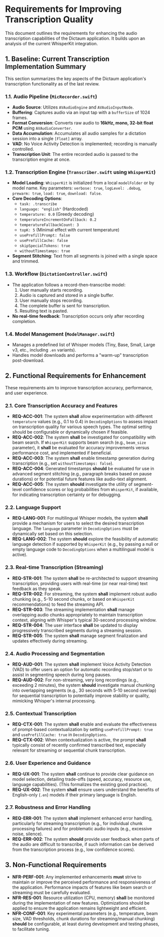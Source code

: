 # Requirements for Improving Transcription Quality

This document outlines the requirements for enhancing the audio transcription capabilities of the Dictaum application. It builds upon an analysis of the current WhisperKit integration.

## 1. Baseline: Current Transcription Implementation Summary

This section summarizes the key aspects of the Dictaum application's transcription functionality as of the last review.

### 1.1. Audio Pipeline (`MicRecorder.swift`)
*   **Audio Source**: Utilizes `AVAudioEngine` and `AVAudioInputNode`.
*   **Buffering**: Captures audio via an input tap with a `bufferSize` of 1024 frames.
*   **Format Conversion**: Converts raw audio to **16kHz, mono, 32-bit float PCM** using `AVAudioConverter`.
*   **Data Accumulation**: Accumulates all audio samples for a dictation session into a single `[Float]` array.
*   **VAD**: No Voice Activity Detection is implemented; recording is manually controlled.
*   **Transcription Unit**: The entire recorded audio is passed to the transcription engine at once.

### 1.2. Transcription Engine (`Transcriber.swift` using `WhisperKit`)
*   **Model Loading**: `WhisperKit` is initialized from a local `modelFolder` or by model name. Key parameters: `verbose: true`, `logLevel: .debug`, `prewarm: true`, `load: true`, `download: false`.
*   **Core Decoding Options**:
    *   `task: .transcribe`
    *   `language: "english"` (Hardcoded)
    *   `temperature: 0.0` (Greedy decoding)
    *   `temperatureIncrementOnFallback: 0.2`
    *   `temperatureFallbackCount: 3`
    *   `topK: 5` (Minimal effect with current temperature)
    *   `usePrefillPrompt: false`
    *   `usePrefillCache: false`
    *   `skipSpecialTokens: true`
    *   `withoutTimestamps: true`
*   **Segment Stitching**: Text from all segments is joined with a single space and trimmed.

### 1.3. Workflow (`DictationController.swift`)
*   The application follows a record-then-transcribe model:
    1. User manually starts recording.
    2. Audio is captured and stored in a single buffer.
    3. User manually stops recording.
    4. The complete buffer is sent for transcription.
    5. Resulting text is pasted.
*   **No real-time feedback**: Transcription occurs only after recording completion.

### 1.4. Model Management (`ModelManager.swift`)
*   Manages a predefined list of Whisper models (Tiny, Base, Small, Large v3, etc., including `.en` variants).
*   Handles model downloads and performs a "warm-up" transcription post-download.

## 2. Functional Requirements for Enhancement

These requirements aim to improve transcription accuracy, performance, and user experience.

### 2.1. Core Transcription Accuracy and Features
*   **REQ-ACC-001**: The system **shall** allow experimentation with different `temperature` values (e.g., 0.1 to 0.4) in `DecodingOptions` to assess impact on transcription quality for various speech types. The optimal setting should be configurable or dynamically chosen if feasible.
*   **REQ-ACC-002**: The system **shall** be investigated for compatibility with beam search. If `WhisperKit` supports beam search (e.g., `beam_size` parameter), it **shall** be evaluated for accuracy improvements versus performance cost, and implemented if beneficial.
*   **REQ-ACC-003**: The system **shall** enable timestamp generation during transcription (e.g., set `withoutTimestamps: false`).
*   **REQ-ACC-004**: Generated timestamps **should** be evaluated for use in advanced segment stitching (e.g., paragraph breaks based on pause durations) or for potential future features like audio-text alignment.
*   **REQ-ACC-005**: The system **should** investigate the utility of segment-level confidence scores or log probabilities from `WhisperKit`, if available, for indicating transcription certainty or for debugging.

### 2.2. Language Support
*   **REQ-LANG-001**: For multilingual Whisper models, the system **shall** provide a mechanism for users to select the desired transcription language. The `language` parameter in `DecodingOptions` must be dynamically set based on this selection.
*   **REQ-LANG-002**: The system **should** explore the feasibility of automatic language detection if supported by `WhisperKit` (e.g., by passing a null or empty language code to `DecodingOptions` when a multilingual model is active).

### 2.3. Real-time Transcription (Streaming)
*   **REQ-STR-001**: The system **shall** be re-architected to support streaming transcription, providing users with real-time (or near real-time) text feedback as they speak.
*   **REQ-STR-002**: For streaming, the system **shall** implement robust audio chunking (e.g., 5-10 second chunks, or based on `WhisperKit` recommendations) to feed the streaming API.
*   **REQ-STR-003**: The streaming implementation **shall** manage overlapping audio chunks appropriately to maintain transcription context, aligning with Whisper's typical 30-second processing window.
*   **REQ-STR-004**: The user interface **shall** be updated to display progressively transcribed segments during a streaming session.
*   **REQ-STR-005**: The system **shall** manage segment finalization and updates effectively during streaming.

### 2.4. Audio Processing and Segmentation
*   **REQ-AUD-001**: The system **shall** implement Voice Activity Detection (VAD) to offer users an option for automatic recording stop/start or to assist in segmenting speech during long pauses.
*   **REQ-AUD-002**: For non-streaming, very long recordings (e.g., exceeding 2 minutes), the system **should** investigate manual chunking into overlapping segments (e.g., 30 seconds with 5-10 second overlap) for sequential transcription to potentially improve stability or quality, mimicking Whisper's internal processing.

### 2.5. Contextual Transcription
*   **REQ-CTX-001**: The system **shall** enable and evaluate the effectiveness of prompt-based contextualization by setting `usePrefillPrompt: true` and `usePrefillCache: true` in `DecodingOptions`.
*   **REQ-CTX-002**: When contextualization is active, the prompt **shall** typically consist of recently confirmed transcribed text, especially relevant for streaming or sequential chunk transcription.

### 2.6. User Experience and Guidance
*   **REQ-UX-001**: The system **shall** continue to provide clear guidance on model selection, detailing trade-offs (speed, accuracy, resource use, language capabilities). (This formalizes the existing good practice).
*   **REQ-UX-002**: The system **shall** ensure users understand the benefits of English-only (`.en`) models if their primary language is English.

### 2.7. Robustness and Error Handling
*   **REQ-ERR-001**: The system **shall** implement enhanced error handling, particularly for streaming transcription (e.g., for individual chunk processing failures) and for problematic audio inputs (e.g., excessive noise, silence).
*   **REQ-ERR-002**: The system **should** provide user feedback when parts of the audio are difficult to transcribe, if such information can be derived from the transcription process (e.g., low confidence scores).

## 3. Non-Functional Requirements
*   **NFR-PERF-001**: Any implemented enhancements **must** strive to maintain or improve the perceived performance and responsiveness of the application. Performance impacts of features like beam search or streaming must be carefully evaluated.
*   **NFR-RES-001**: Resource utilization (CPU, memory) **shall** be monitored during the implementation of new features. Optimizations should be applied to ensure the application remains lightweight and efficient.
*   **NFR-CONF-001**: Key experimental parameters (e.g., temperature, beam size, VAD thresholds, chunk durations for streaming/manual chunking) **should** be configurable, at least during development and testing phases, to facilitate tuning.
```
